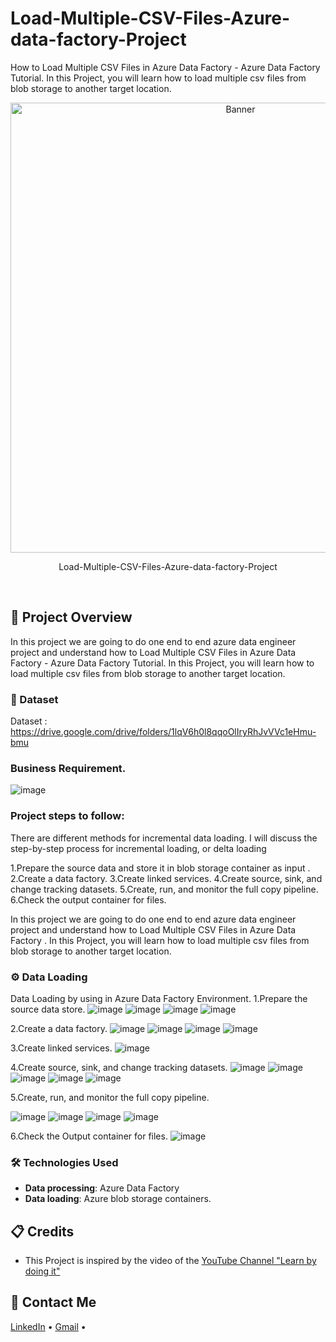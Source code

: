 # Load-Multiple-CSV-Files-Azure-data-factory-Project
How to Load Multiple CSV Files  in Azure Data Factory - Azure Data Factory Tutorial. In this Project, you will learn how to load multiple csv files from blob storage to another target location.
<div align="center">
  <a href="#">
    <img src="https://github.com/zBalachandar/Load-Multiple-CSV-Files-Azure-data-factory-Project-07/blob/4e332559b3d74b5b2ecc259762b716c6d0b9377a/Assets/AZURE%20PORTAL.png" alt="Banner" width="720">
  </a>

  <div id="user-content-toc">
   
  </div>
  
  <p>Load-Multiple-CSV-Files-Azure-data-factory-Project</p>
</div>
<br>


<a name="introduction"></a>
## 🔬 Project Overview
In this project we are going to do one end to end azure data engineer project and understand how to Load Multiple CSV Files  in Azure Data Factory - Azure Data Factory Tutorial. In this Project, you will learn how to load multiple csv files from blob storage to another target location.

### 💾 Dataset
Dataset : https://drive.google.com/drive/folders/1lqV6h0l8qqoOlIryRhJvVVc1eHmu-bmu

### Business Requirement.
![image](https://github.com/zBalachandar/Load-Multiple-CSV-Files-Azure-data-factory-Project-07/blob/4e332559b3d74b5b2ecc259762b716c6d0b9377a/Assets/Business%20Requirement.jpg)

### Project steps to follow: 

There are different methods for incremental data loading. I will discuss the step-by-step process for incremental loading, or delta loading

1.Prepare the source data and store it in blob storage container as input .
2.Create a data factory.
3.Create linked services.
4.Create source, sink, and change tracking datasets.
5.Create, run, and monitor the full copy pipeline.
6.Check the output container for files.

In this project we are going to do one end to end azure data engineer project and understand how to Load Multiple CSV Files in Azure Data Factory . In this Project, you will learn how to load multiple csv files from blob storage to another target location.

### ⚙️ Data Loading
 Data Loading by using in Azure Data Factory Environment.
 1.Prepare the source data store.
![image](https://github.com/zBalachandar/Load-Multiple-CSV-Files-Azure-data-factory-Project-07/blob/4e332559b3d74b5b2ecc259762b716c6d0b9377a/Assets/AZURE%20PORTAL.png)
![image](https://github.com/zBalachandar/Load-Multiple-CSV-Files-Azure-data-factory-Project-07/blob/4e332559b3d74b5b2ecc259762b716c6d0b9377a/Assets/blob%20Storage%20ac%20overview.png)
![image](https://github.com/zBalachandar/Load-Multiple-CSV-Files-Azure-data-factory-Project-07/blob/4e332559b3d74b5b2ecc259762b716c6d0b9377a/Assets/Input%20container.png)
![image](https://github.com/zBalachandar/Load-Multiple-CSV-Files-Azure-data-factory-Project-07/blob/4e332559b3d74b5b2ecc259762b716c6d0b9377a/Assets/output%20container%200.png)

2.Create a data factory.
![image](https://github.com/zBalachandar/Load-Multiple-CSV-Files-Azure-data-factory-Project-07/blob/4e332559b3d74b5b2ecc259762b716c6d0b9377a/Assets/data%20factory%20ov1.png)
![image](https://github.com/zBalachandar/Load-Multiple-CSV-Files-Azure-data-factory-Project-07/blob/4e332559b3d74b5b2ecc259762b716c6d0b9377a/Assets/source%20dfy1.png)
![image](https://github.com/zBalachandar/Load-Multiple-CSV-Files-Azure-data-factory-Project-07/blob/4e332559b3d74b5b2ecc259762b716c6d0b9377a/Assets/source%20dfy2c.png)
![image](https://github.com/zBalachandar/Load-Multiple-CSV-Files-Azure-data-factory-Project-07/blob/4e332559b3d74b5b2ecc259762b716c6d0b9377a/Assets/sink%20json%20s.png)

3.Create linked services.
![image](https://github.com/zBalachandar/Load-Multiple-CSV-Files-Azure-data-factory-Project-07/blob/4e332559b3d74b5b2ecc259762b716c6d0b9377a/Assets/sink%20json%20se.png)

4.Create source, sink, and change tracking datasets.
![image](https://github.com/zBalachandar/Load-Multiple-CSV-Files-Azure-data-factory-Project-07/blob/4e332559b3d74b5b2ecc259762b716c6d0b9377a/Assets/sink%20json%20s.png)
![image](https://github.com/zBalachandar/Load-Multiple-CSV-Files-Azure-data-factory-Project-07/blob/4e332559b3d74b5b2ecc259762b716c6d0b9377a/Assets/source%20dfy2c.png)
![image](https://github.com/zBalachandar/Load-Multiple-CSV-Files-Azure-data-factory-Project-07/blob/4e332559b3d74b5b2ecc259762b716c6d0b9377a/Assets/pipeline%20p1.png)
![image](https://github.com/zBalachandar/Load-Multiple-CSV-Files-Azure-data-factory-Project-07/blob/4e332559b3d74b5b2ecc259762b716c6d0b9377a/Assets/sink%20json%20s.png)
![image](https://github.com/zBalachandar/Load-Multiple-CSV-Files-Azure-data-factory-Project-07/blob/4e332559b3d74b5b2ecc259762b716c6d0b9377a/Assets/sink%20json%20se.png)



5.Create, run, and monitor the full copy pipeline.

![image](https://github.com/zBalachandar/Load-Multiple-CSV-Files-Azure-data-factory-Project-07/blob/4e332559b3d74b5b2ecc259762b716c6d0b9377a/Assets/pipeline%20publish.png)
![image](https://github.com/zBalachandar/Load-Multiple-CSV-Files-Azure-data-factory-Project-07/blob/4e332559b3d74b5b2ecc259762b716c6d0b9377a/Assets/pipeline%20triggered%20success.png)
![image](https://github.com/zBalachandar/Load-Multiple-CSV-Files-Azure-data-factory-Project-07/blob/4e332559b3d74b5b2ecc259762b716c6d0b9377a/Assets/pipeline%20triggered%20success%20status.png)
![image](https://github.com/zBalachandar/Load-Multiple-CSV-Files-Azure-data-factory-Project-07/blob/4e332559b3d74b5b2ecc259762b716c6d0b9377a/Assets/publish%20completion.png)

6.Check the Output container for files.
![image](https://github.com/zBalachandar/Load-Multiple-CSV-Files-Azure-data-factory-Project-07/blob/4e332559b3d74b5b2ecc259762b716c6d0b9377a/Assets/results%20output%20container.png)


### 🛠️ Technologies Used

- **Data processing**: Azure Data Factory
- **Data loading**: Azure blob storage containers.

<a name="credits"></a>
## 📋 Credits

- This Project is inspired by the video of the [YouTube Channel "Learn by doing it"](https://www.youtube.com/watch?v=pMqnvXgPKlI&list=PLOlK8ytA0MghGmAAT8W2u7VYmICdzeU5t&index=1&t=96s)  

<a name="contact"></a>
## 📨 Contact Me

[LinkedIn](https://www.linkedin.com/in/balachandars2022/) •
[Gmail](balachandar2014elu@gmail.com)  •

